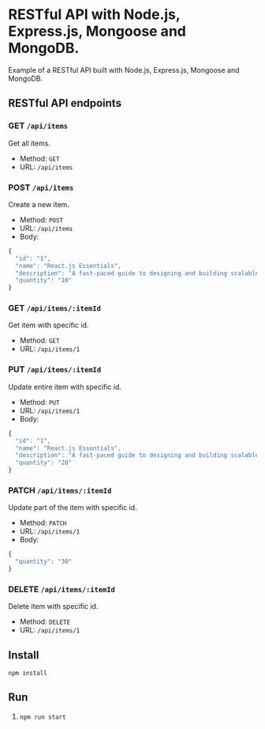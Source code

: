 # RESTful API with Node.js, Express.js, Mongoose and MongoDB.

Example of a RESTful API built with Node.js, Express.js, Mongoose and MongoDB.

## RESTful API endpoints

### GET `/api/items`

Get all items.

+ Method: `GET`
+ URL: `/api/items`

### POST `/api/items`

Create a new item.

+ Method: `POST`
+ URL: `/api/items`
+ Body:

```js
{
  "id": "1",
  "name": "React.js Essentials",
  "description": "A fast-paced guide to designing and building scalable and maintainable web apps with React.js.",
  "quantity": "10"
}
```

### GET `/api/items/:itemId`

Get item with specific id.

+ Method: `GET`
+ URL: `/api/items/1`

### PUT `/api/items/:itemId`

Update entire item with specific id.

+ Method: `PUT`
+ URL: `/api/items/1`
+ Body:

```js
{
  "id": "1",
  "name": "React.js Essentials",
  "description": "A fast-paced guide to designing and building scalable and maintainable web apps with React.js.",
  "quantity": "20"
}
```

### PATCH `/api/items/:itemId`

Update part of the item with specific id.

+ Method: `PATCH`
+ URL: `/api/items/1`
+ Body:

```js
{
  "quantity": "30"
}
```

### DELETE `/api/items/:itemId`

Delete item with specific id.

+ Method: `DELETE`
+ URL: `/api/items/1`

## Install

`npm install`

## Run

1. `npm run start`